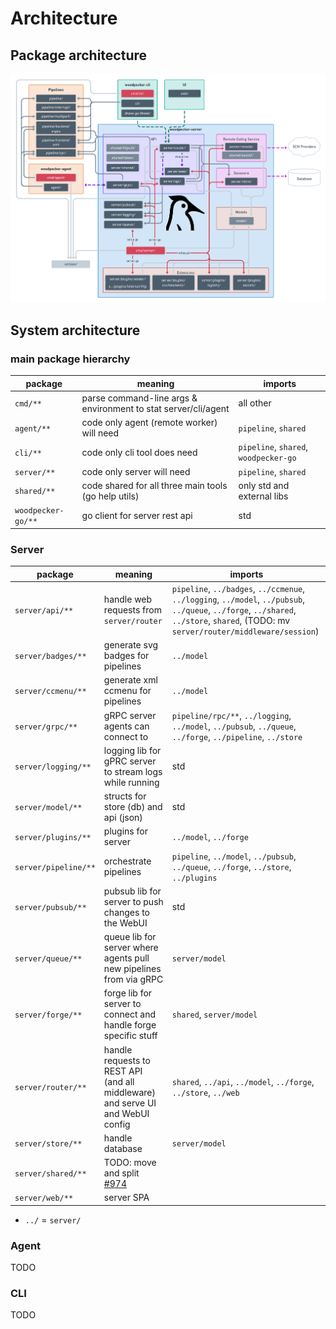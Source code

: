 # Architecture

## Package architecture

![Woodpecker architecture](./woodpecker-architecture.png)

## System architecture

### main package hierarchy

| package            | meaning                                                        | imports                               |
| ------------------ | -------------------------------------------------------------- | ------------------------------------- |
| `cmd/**`           | parse command-line args & environment to stat server/cli/agent | all other                             |
| `agent/**`         | code only agent (remote worker) will need                      | `pipeline`, `shared`                  |
| `cli/**`           | code only cli tool does need                                   | `pipeline`, `shared`, `woodpecker-go` |
| `server/**`        | code only server will need                                     | `pipeline`, `shared`                  |
| `shared/**`        | code shared for all three main tools (go help utils)           | only std and external libs            |
| `woodpecker-go/**` | go client for server rest api                                  | std                                   |

### Server

| package              | meaning                                                                             | imports                                                                                                                                                                                |
| -------------------- | ----------------------------------------------------------------------------------- | -------------------------------------------------------------------------------------------------------------------------------------------------------------------------------------- |
| `server/api/**`      | handle web requests from `server/router`                                            | `pipeline`, `../badges`, `../ccmenue`, `../logging`, `../model`, `../pubsub`, `../queue`, `../forge`, `../shared`, `../store`, `shared`, (TODO: mv `server/router/middleware/session`) |
| `server/badges/**`   | generate svg badges for pipelines                                                   | `../model`                                                                                                                                                                             |
| `server/ccmenu/**`   | generate xml ccmenu for pipelines                                                   | `../model`                                                                                                                                                                             |
| `server/grpc/**`     | gRPC server agents can connect to                                                   | `pipeline/rpc/**`, `../logging`, `../model`, `../pubsub`, `../queue`, `../forge`, `../pipeline`, `../store`                                                                            |
| `server/logging/**`  | logging lib for gPRC server to stream logs while running                            | std                                                                                                                                                                                    |
| `server/model/**`    | structs for store (db) and api (json)                                               | std                                                                                                                                                                                    |
| `server/plugins/**`  | plugins for server                                                                  | `../model`, `../forge`                                                                                                                                                                 |
| `server/pipeline/**` | orchestrate pipelines                                                               | `pipeline`, `../model`, `../pubsub`, `../queue`, `../forge`, `../store`, `../plugins`                                                                                                  |
| `server/pubsub/**`   | pubsub lib for server to push changes to the WebUI                                  | std                                                                                                                                                                                    |
| `server/queue/**`    | queue lib for server where agents pull new pipelines from via gRPC                  | `server/model`                                                                                                                                                                         |
| `server/forge/**`    | forge lib for server to connect and handle forge specific stuff                     | `shared`, `server/model`                                                                                                                                                               |
| `server/router/**`   | handle requests to REST API (and all middleware) and serve UI and WebUI config      | `shared`, `../api`, `../model`, `../forge`, `../store`, `../web`                                                                                                                       |
| `server/store/**`    | handle database                                                                     | `server/model`                                                                                                                                                                         |
| `server/shared/**`   | TODO: move and split [#974](https://github.com/woodpecker-ci/woodpecker/issues/974) |
| `server/web/**`      | server SPA                                                                          |

- `../` = `server/`

### Agent

TODO

### CLI

TODO
